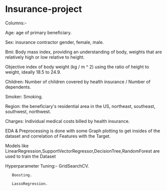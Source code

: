 # Insurance-project

Columns:-

Age: age of primary beneficiary.

Sex: insurance contractor gender, female, male.

Bmi: Body mass index, providing an understanding of body, weights that are relatively high or low relative to height.

Objective index of body weight (kg / m ^ 2) using the ratio of height to weight, ideally 18.5 to 24.9.

Children: Number of children covered by health insurance / Number of dependents.

Smoker: Smoking.

Region: the beneficiary's residential area in the US, northeast, southeast, southwest, northwest.

Charges: Individual medical costs billed by health insurance.

EDA & Preprocessing is done with some Graph plotting to get insides of the dataset and correlation of Features with the Target.

Models like LinearRegression,SupportVectorRegressor,DecisionTree,RandomForest are used to train the Dataset

Hyperparameter Tuning:-
       GridSearchCV.
       
       Boosting.
       
       LassoRegression.
       
